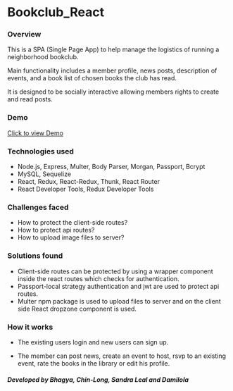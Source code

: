 # Bookclub_React

### Overview

This is a SPA (Single Page App) to help manage the logistics of running a neighborhood bookclub.

Main functionality includes a member profile, news posts, description of events, and a book list of chosen books the club has read.

It is designed to be socially interactive allowing members rights to create and read posts.

### Demo
[Click to view Demo](https://goto-forum.herokuapp.com/)

### Technologies used

* Node.js, Express, Multer, Body Parser, Morgan, Passport, Bcrypt
* MySQL, Sequelize
* React, Redux, React-Redux, Thunk, React Router
* React Developer Tools, Redux Developer Tools

### Challenges faced

* How to protect the client-side routes?
* How to protect api routes?
* How to upload image files to server?

### Solutions found

* Client-side routes can be protected by using a wrapper component inside the react routes which checks for authentication.
* Passport-local strategy authentication and jwt are used to protect api routes.
* Multer npm package is used to upload files to server and on the client side React dropzone component is used.

### How it works

* The existing users login and new users can sign up.

* The member can post news, create an event to host, rsvp to an existing event, rate the books in the library or edit his profile.


##### Developed by Bhagya, Chin-Long, Sandra Leal and Damilola
